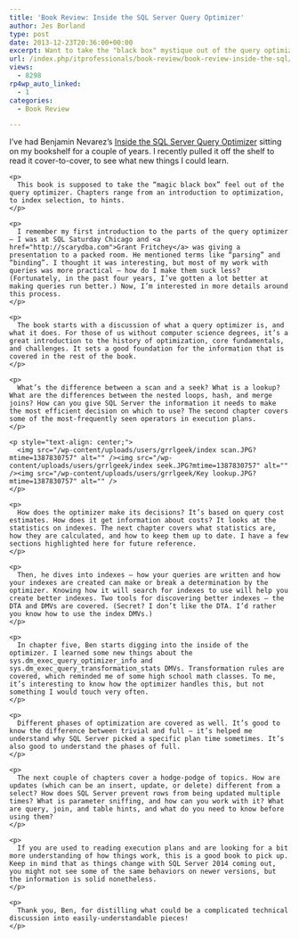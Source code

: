 ```yaml
---
title: 'Book Review: Inside the SQL Server Query Optimizer'
author: Jes Borland
type: post
date: 2013-12-23T20:36:00+00:00
excerpt: Want to take the "black box" mystique out of the query optimizer?
url: /index.php/itprofessionals/book-review/book-review-inside-the-sql/
views:
  - 8298
rp4wp_auto_linked:
  - 1
categories:
  - Book Review

---
```

<div class="bText">
  <div class="bText">
    <p>
      <img style="float: left;" src="/wp-content/uploads/users/grrlgeek/1175-QueryOptimizerCover_200h.jpg?mtime=1387829859" alt="" />I’ve had Benjamin Nevarez’s <a href="https://www.simple-talk.com/books/sql-books/inside-the-sql-server-query-optimizer/">Inside the SQL Server Query Optimizer</a> sitting on my bookshelf for a couple of years. I recently pulled it off the shelf to read it cover-to-cover, to see what new things I could learn.
    </p>
    
    <p>
      This book is supposed to take the “magic black box” feel out of the query optimizer. Chapters range from an introduction to optimization, to index selection, to hints.
    </p>
    
    <p>
      I remember my first introduction to the parts of the query optimizer – I was at SQL Saturday Chicago and <a href="http://scarydba.com">Grant Fritchey</a> was giving a presentation to a packed room. He mentioned terms like “parsing” and “binding”. I thought it was interesting, but most of my work with queries was more practical – how do I make them suck less? (Fortunately, in the past four years, I’ve gotten a lot better at making queries run better.) Now, I’m interested in more details around this process.
    </p>
    
    <p>
      The book starts with a discussion of what a query optimizer is, and what it does. For those of us without computer science degrees, it’s a great introduction to the history of optimization, core fundamentals, and challenges. It sets a good foundation for the information that is covered in the rest of the book.
    </p>
    
    <p>
      What’s the difference between a scan and a seek? What is a lookup? What are the differences between the nested loops, hash, and merge joins? How can you give SQL Server the information it needs to make the most efficient decision on which to use? The second chapter covers some of the most-frequently seen operators in execution plans.
    </p>
    
    <p style="text-align: center;">
      <img src="/wp-content/uploads/users/grrlgeek/index scan.JPG?mtime=1387830757" alt="" /><img src="/wp-content/uploads/users/grrlgeek/index seek.JPG?mtime=1387830757" alt="" /><img src="/wp-content/uploads/users/grrlgeek/Key lookup.JPG?mtime=1387830757" alt="" />
    </p>
    
    <p>
      How does the optimizer make its decisions? It’s based on query cost estimates. How does it get information about costs? It looks at the statistics on indexes. The next chapter covers what statistics are, how they are calculated, and how to keep them up to date. I have a few sections highlighted here for future reference.
    </p>
    
    <p>
      Then, he dives into indexes – how your queries are written and how your indexes are created can make or break a determination by the optimizer. Knowing how it will search for indexes to use will help you create better indexes. Two tools for discovering better indexes – the DTA and DMVs are covered. (Secret? I don’t like the DTA. I’d rather you know how to use the index DMVs.)
    </p>
    
    <p>
      In chapter five, Ben starts digging into the inside of the optimizer. I learned some new things about the sys.dm_exec_query_optimizer_info and sys.dm_exec_query_transformation_stats DMVs. Transformation rules are covered, which reminded me of some high school math classes. To me, it’s interesting to know how the optimizer handles this, but not something I would touch very often.
    </p>
    
    <p>
      Different phases of optimization are covered as well. It’s good to know the difference between trivial and full – it’s helped me understand why SQL Server picked a specific plan time sometimes. It’s also good to understand the phases of full.
    </p>
    
    <p>
      The next couple of chapters cover a hodge-podge of topics. How are updates (which can be an insert, update, or delete) different from a select? How does SQL Server prevent rows from being updated multiple times? What is parameter sniffing, and how can you work with it? What are query, join, and table hints, and what do you need to know before using them?
    </p>
    
    <p>
      If you are used to reading execution plans and are looking for a bit more understanding of how things work, this is a good book to pick up. Keep in mind that as things change with SQL Server 2014 coming out, you might not see some of the same behaviors on newer versions, but the information is solid nonetheless.
    </p>
    
    <p>
      Thank you, Ben, for distilling what could be a complicated technical discussion into easily-understandable pieces!
    </p>
  </div>
</div>